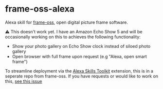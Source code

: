# frame-oss-alexa

Alexa skill for [frame-oss](https://github.com/bpmct/frame-oss), open digital picture frame software.

⚠️ This doesn't work yet. I have an Amazon Echo Show 5 and will be occasionally working on this to achieves the following functionality:

- Show your photo gallery on Echo Show clock instead of siloed photo gallery
- Open browser with full frame upon request (e.g "Alexa, open smart frame")

To streamline deployment via the [Alexa Skills Toolkit](https://developer.amazon.com/en-US/docs/alexa/ask-toolkit/get-started-with-the-ask-toolkit-for-visual-studio-code.html) extension, this is in a seperate repo from frame-oss. If you have requests or would like to work on this, [see this issue](https://github.com/bpmct/frame-oss/issues/3)
